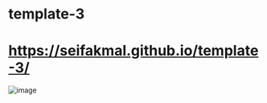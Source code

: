 # template-3

# https://seifakmal.github.io/template-3/

![image](https://github.com/SeifAkmal/template-3.github.io/assets/141640276/fbe264dc-0ab7-4af0-a4b9-1c0e8eb83d62)
